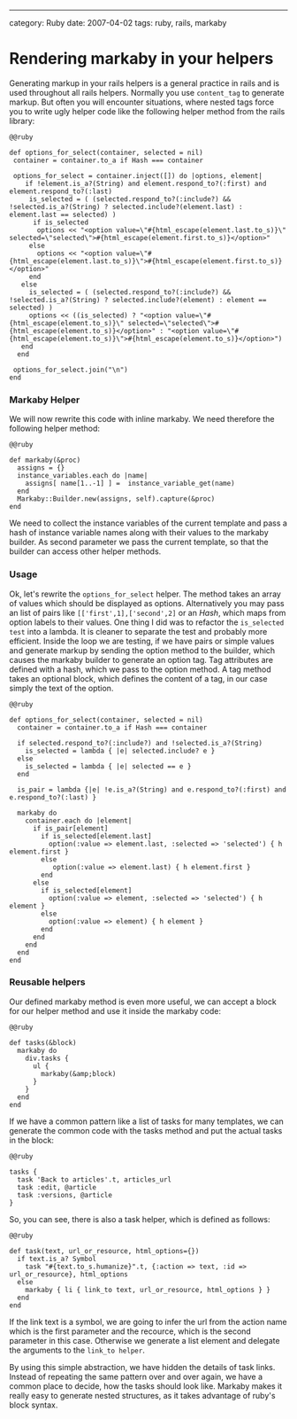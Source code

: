 --- 
category: Ruby
date: 2007-04-02
tags: ruby, rails, markaby

Rendering markaby in your helpers
=================================

Generating markup in your rails helpers is a general practice in rails
and is used throughout all rails helpers. Normally you use `content_tag`
to generate markup. But often you will encounter situations, where
nested tags force you to write ugly helper code like the following
helper method from the rails library:

    @@ruby

    def options_for_select(container, selected = nil)
     container = container.to_a if Hash === container
     
     options_for_select = container.inject([]) do |options, element|
        if !element.is_a?(String) and element.respond_to?(:first) and element.respond_to?(:last)
         is_selected = ( (selected.respond_to?(:include?) && !selected.is_a?(String) ? selected.include?(element.last) : element.last == selected) )
          if is_selected
           options << "<option value=\"#{html_escape(element.last.to_s)}\" selected=\"selected\">#{html_escape(element.first.to_s)}</option>"
         else
           options << "<option value=\"#{html_escape(element.last.to_s)}\">#{html_escape(element.first.to_s)}</option>"
         end
       else
         is_selected = ( (selected.respond_to?(:include?) && !selected.is_a?(String) ? selected.include?(element) : element == selected) )
         options << ((is_selected) ? "<option value=\"#{html_escape(element.to_s)}\" selected=\"selected\">#{html_escape(element.to_s)}</option>" : "<option value=\"#{html_escape(element.to_s)}\">#{html_escape(element.to_s)}</option>")
       end
      end
     
     options_for_select.join("\n")
    end


### Markaby Helper

We will now rewrite this code with inline markaby. We need therefore the following helper method:

    @@ruby

    def markaby(&proc)
      assigns = {}
      instance_variables.each do |name|
        assigns[ name[1..-1] ] =  instance_variable_get(name)
      end
      Markaby::Builder.new(assigns, self).capture(&proc)
    end

We need to collect the instance variables of the current template and
pass a hash of instance variable names along with their values to the
markaby builder. As second parameter we pass the current template, so
that the builder can access other helper methods. 

### Usage

Ok, let's rewrite the `options_for_select` helper. The method takes an
array of values which should be displayed as options. Alternatively
you may pass an list of pairs like `[['first',1],['second',2]` or an
_Hash_, which maps from option labels to their values. One thing I did
was to refactor the `is_selected test` into a lambda. It is cleaner to
separate the test and probably more efficient. Inside the loop we are
testing, if we have pairs or simple values and generate markup by
sending the option method to the builder, which causes the markaby
builder to generate an option tag. Tag attributes are defined with a
hash, which we pass to the option method. A tag method takes an
optional block, which defines the content of a tag, in our case simply
the text of the option.

    @@ruby

    def options_for_select(container, selected = nil)
      container = container.to_a if Hash === container
     
      if selected.respond_to?(:include?) and !selected.is_a?(String)
        is_selected = lambda { |e| selected.include? e }
      else
        is_selected = lambda { |e| selected == e }
      end
     
      is_pair = lambda {|e| !e.is_a?(String) and e.respond_to?(:first) and e.respond_to?(:last) }
     
      markaby do
        container.each do |element|
          if is_pair[element]
            if is_selected[element.last]
              option(:value => element.last, :selected => 'selected') { h element.first }
            else
               option(:value => element.last) { h element.first }
            end
          else
            if is_selected[element]
              option(:value => element, :selected => 'selected') { h element }
            else
              option(:value => element) { h element }
            end
          end
        end
      end
    end


### Reusable helpers

Our defined markaby method is even more useful, we can accept a block
for our helper method and use it inside the markaby code:

    @@ruby

    def tasks(&block)
      markaby do
        div.tasks {
          ul {
            markaby(&amp;block)
          }
        }
      end
    end

If we have a common pattern like a list of tasks for many templates,
we can generate the common code with the tasks method and put the
actual tasks in the block:

    @@ruby

    tasks {
      task 'Back to articles'.t, articles_url
      task :edit, @article
      task :versions, @article
    }

So, you can see, there is also a task helper, which is defined as follows:

    @@ruby

    def task(text, url_or_resource, html_options={})
      if text.is_a? Symbol
        task "#{text.to_s.humanize}".t, {:action => text, :id => url_or_resource}, html_options
      else
        markaby { li { link_to text, url_or_resource, html_options } }
      end
    end

If the link text is a symbol, we are going to infer the url from the
action name which is the first parameter and the recource, which is
the second parameter in this case. Otherwise we generate a list
element and delegate the arguments to the `link_to helper`. 

By using this simple abstraction, we have hidden the details of task
links. Instead of repeating the same pattern over and over again, we
have a common place to decide, how the tasks should look like. Markaby
makes it really easy to generate nested structures, as it takes
advantage of ruby's block syntax.